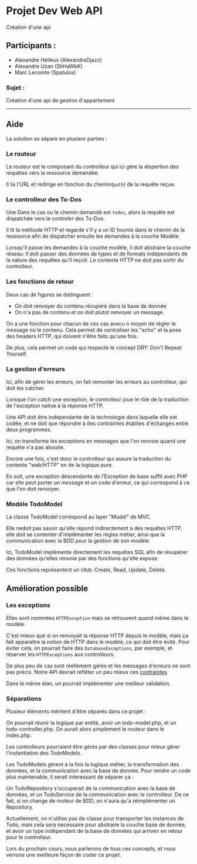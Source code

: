 # Projet Dev Web API
Création d'une api
## Participants :
- Alexandre Helleux     (AlexandreDjazz)
- Alexandre Uzan        (ShHaWkK)
- Marc Lecomte          (Spatulox)

### Sujet :
Création d'une api de gestion d'appartement



<hr>

## Aide

La solution se sépare en plusieur parties :

### Le routeur

Le routeur est le composant du controlleur qui ici gère la dispertion des requêtes vers la ressource demandée.

Il lis l'URL et redirige en fonction du chemin(`path`) de la requête reçue.

### Le controlleur des To-Dos

Une Dans le cas ou le chemin demandé est `todos`, alors la requête est dispatchée vers le controler des To-Dos.

Il lit la méthode HTTP et regarde s'il y a un ID fournis dans le chemin de la ressource afin de dispatcher ensuite les demandes à la couche Modèle.

Lorsqu'il passe les demandes à la couche modèle, il doit abstraire la couche réseau: Il doit passer des données de types et de formats indépendants de la nature des requêtes qu'il reçoit. Le contexte HTTP ne doit pas sortir du controlleur.

### Les fonctions de retour

Deux cas de figures se distinguent :

- On doit renvoyer du contenu récupéré dans la base de donnée
- On n'a pas de contenu et on doit plutot renvoyer un message.

On a une fonction pour chacun de ces cas avecu n moyen de régler le message où le contenu.
Cela permet de centraliser les "echo" et la pose des headers HTTP, qui doivent n'être faits qu'une fois.

De plus, cela permet un code qui respecte le concept DRY: Don't Repeat Yourself.

### La gestion d'erreurs

Ici, afin de gérer les erreurs, on fait remonter les erreurs au controlleur, qui doit les catcher.

Lorsque l'on catch une exception, le controlleur joue le rôle de la traduction de l'exception native à la réponse HTTP.

Une API doit être indépendante de la technologie dans laquelle elle est codée, et ne doit que répondre à des contraintes établies d'échanges entre deux programmes.

Ici, on transforme les exceptions en messages que l'on renvoie quand une requête n'a pas aboutie.

Encore une fois, c'est donc le controlleur qui assure la traduction du contexte "web/HTTP" en de la logique pure.

En soit, une exception déscendante de l'Exception de base suffit avec PHP car elle peut porter un message et un code d'erreur, ce qui correspond à ce que l'on doit renvoyer.

### Modèle TodoModel

La classe TodoModel correspond au layer "Model" de MVC.

Elle nedoit pas savoir qu'elle répond indirectement à des requêtes HTTP, elle doit se contenter d'implémenter les règles métier, ainsi que la communication avec la BDD pour la gestion de son modèle.

Ici, TodoModel implémente directement les requêtes SQL afin de réxupérer des données qu'elles renvoie par des fonctions qu'elle expose.

Ces fonctions représentent un `CRUD`: Create, Read, Update, Delete.

## Amélioration possible

### Les exceptions

Elles sont nommées `HTTPException` mais se retrouvent quand même dans le modèle.

C'est mieux que si on renvoyait la réponse HTTP depuis le modèle, mais ça fait apparaitre la notion de HTTP dans le modèle, ce qui doit être évité.
Pour éviter cela, on pourrait faire des `DatabaseExceptions`, par exemple, et réserver les `HTTPExceptions` aux controlleurs.

De plus peu de cas sont réellement gérés et les messages d'erreurs ne sont pas précis. Notre API devrait refléter un peu mieux ces [contraintes](https://www.rfc-editor.org/rfc/rfc7807)

Dans le même élan, un pourrait implémenter une meilleur validation.

### Séparations

Plusieur éléments méritent d'être séparés dans ce projet :

On pourrait réunir la logique par entité, avoir un todo-model.php, et un todo-controller.php.
On aurait alors simplement le routeur dans le index.php.

Les controlleurs pourraient être gérés par des classes pour mieux gérer l'instantiation des TodoModels.

Les TodoModels gèrent à la fois la logique métier, la transformation des données, et la communication avec la base de donnée.
Pour rendre un code plus maintenable, il serait interessant de séparer ça :

Un TodoRepository s'occuperait de la communication avec la base de données, et un TodoService de la communication avec le controlleur. De ce fait, si on change de moteur de BDD, on n'aura qu'a réimplémenter un Repository.

Actuellement, on n'utilise pas de classe pour transporter les instances de Todo, mais cela sera necessaire pour abstraire la couche base de donnée, et avoir un type indépendant de la base de données qui arriven en retour pour le controlleur.

Lors du prochain cours, nous parlerons de tous ces concepts, et nous verrons une meilleure façon de coder ce projet.
